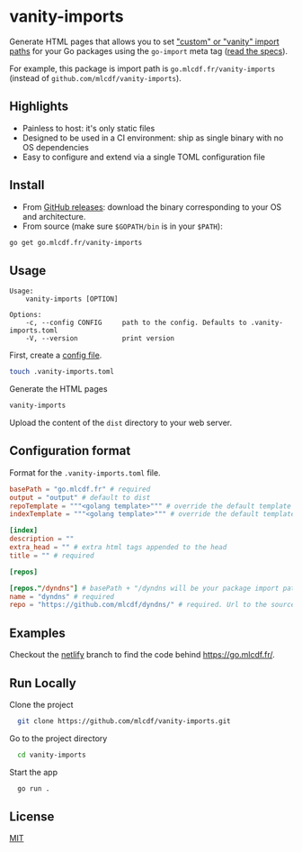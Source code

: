 
# vanity-imports

Generate HTML pages that allows you to set ["custom" or "vanity" import paths](https://golang.org/doc/go1.4#canonicalimports) for your Go packages using the `go-import` meta tag ([read the specs](https://golang.org/cmd/go/#hdr-Remote_import_paths)).

For example, this package is import path is `go.mlcdf.fr/vanity-imports` (instead of `github.com/mlcdf/vanity-imports`).

## Highlights

- Painless to host: it's only static files
- Designed to be used in a CI environment: ship as single binary with no OS dependencies
- Easy to configure and extend via a single TOML configuration file

## Install

- From [GitHub releases](https://github.com/mlcdf/dyndns/releases): download the binary corresponding to your OS and architecture.
- From source (make sure `$GOPATH/bin` is in your `$PATH`):

```sh
go get go.mlcdf.fr/vanity-imports
```

## Usage

```
Usage:
    vanity-imports [OPTION]

Options:
    -c, --config CONFIG     path to the config. Defaults to .vanity-imports.toml
    -V, --version           print version
```

First, create a [config file](#configuration-format).
```sh
touch .vanity-imports.toml
```

Generate the HTML pages
```sh
vanity-imports
```

Upload the content of the `dist` directory to your web server.

## Configuration format

Format for the `.vanity-imports.toml` file.

```toml
basePath = "go.mlcdf.fr" # required
output = "output" # default to dist
repoTemplate = """<golang template>""" # override the default template for the repo page
indexTemplate = """<golang template>""" # override the default template for the index page

[index]
description = ""
extra_head = "" # extra html tags appended to the head
title = "" # required

[repos]

[repos."/dyndns"] # basePath + "/dyndns will be your package import path
name = "dyndns" # required
repo = "https://github.com/mlcdf/dyndns/" # required. Url to the source repository
```

## Examples

Checkout the [netlify](https://github.com/mlcdf/vanity-imports/tree/netlify) branch to find the code behind https://go.mlcdf.fr/.

## Run Locally

Clone the project

```bash
  git clone https://github.com/mlcdf/vanity-imports.git
```

Go to the project directory

```bash
  cd vanity-imports
```

Start the app

```bash
  go run .
```

## License

[MIT](https://choosealicense.com/licenses/mit/)
